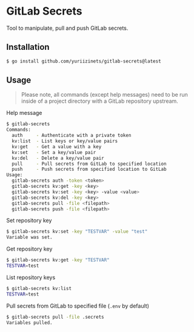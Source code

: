 
# GitLab Secrets

Tool to manipulate, pull and push GitLab secrets.  

## Installation

```bash
$ go install github.com/yuriizinets/gitlab-secrets@latest
```

## Usage

> Please note, all commands (except help messages) need to be run inside of a project directory with a GitLab repository upstream.

Help message

```bash
$ gitlab-secrets
Commands:
  auth     - Authenticate with a private token
  kv:list  - List keys or key/value pairs
  kv:get   - Get a value with a key
  kv:set   - Set a key/value pair
  kv:del   - Delete a key/value pair
  pull     - Pull secrets from GitLab to specified location
  push     - Push secrets from specified location to GitLab
Usage:
  gitlab-secrets auth -token <token>
  gitlab-secrets kv:get -key <key>
  gitlab-secrets kv:set -key <key> -value <value>
  gitlab-secrets kv:del -key <key>
  gitlab-secrets pull -file <filepath>
  gitlab-secrets push -file <filepath>
```

Set repository key

```bash
$ gitlab-secrets kv:set -key "TESTVAR" -value "test"
Variable was set.
```

Get repository key

```bash
$ gitlab-secrets kv:get -key "TESTVAR"
TESTVAR=test
```

List repository keys

```bash
$ gitlab-secrets kv:list
TESTVAR=test
```

Pull secrets from GitLab to specified file (`.env` by default)

```bash
$ gitlab-secrets pull -file .secrets
Variables pulled.
```
